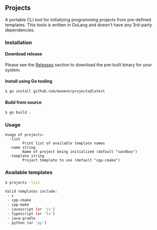 ## Projects
A portable CLI tool for initializing programming projects from pre-defined templates. This tools is written in GoLang and doesn't have any 3rd-party dependencies.


### Installation

#### Download release

Please see the [Releases](https://github.com/moeenn/projects/releases) section to download the pre-built binary for your system.


#### Install using Go tooling 

```bash
$ go install github.com/moeenn/projects@latest
```

#### Build from source

```bash
$ go build .
```


### Usage

```
Usage of projects:
  -list
    	Print list of available template names
  -name string
    	Name of project being initialized (default "sandbox")
  -template string
    	Project template to use (default "cpp-cmake")
```

### Available templates

```bash
$ projects -list

Valid templates include: 
 - c
 - cpp-cmake
 - cpp-make
 - javascript (or 'js')
 - typescript (or 'ts')
 - java-gradle
 - python (or 'py')
```